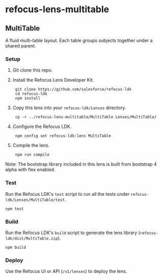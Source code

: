 # refocus-lens-multitable

## MultiTable

A fluid multi-table layout. Each table groups subjects together under a shared parent.

### Setup

1. Git clone this repo.

1. Install the Refocus Lens Developer Kit.

        git clone https://github.com/salesforce/refocus-ldk
        cd refocus-ldk
        npm install

1. Copy this lens into your `refocus-ldk/Lenses` directory.

        cp -r ../refocus-lens-multitable/MultiTable Lenses/MultiTable/

1. Configure the Refocus LDK.

        npm config set refocus-ldk:lens MultiTable

1. Compile the lens.

        npm run compile

Note: The bootstrap library included in this lens is built from bootstrap 4 alpha with flex enabled.


### Test

Run the Refocus LDK's `test` script to run all the tests under `refocus-ldk/Lenses/MultiTable/test`.

```
npm test
```

### Build

Run the Refocus LDK's `build` script to generate the lens library (`refocus-ldk/dist/MultiTable.zip`).

```
npm build
```

### Deploy

Use the Refocus UI or API (`/v1/lenses`) to deploy the lens.
